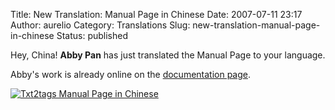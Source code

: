 Title: New Translation: Manual Page in Chinese
Date: 2007-07-11 23:17
Author: aurelio
Category: Translations
Slug: new-translation-manual-page-in-chinese
Status: published

Hey, China! **Abby Pan** has just translated the Manual Page to your
language.

Abby's work is already online on the [documentation
page](http://txt2tags.sourceforge.net/docs.html).

[![Txt2tags Manual Page in
Chinese](http://txt2tags.files.wordpress.com/2007/07/man-chinese.png)](http://txt2tags.sourceforge.net/zh/manpage-zh.html)

